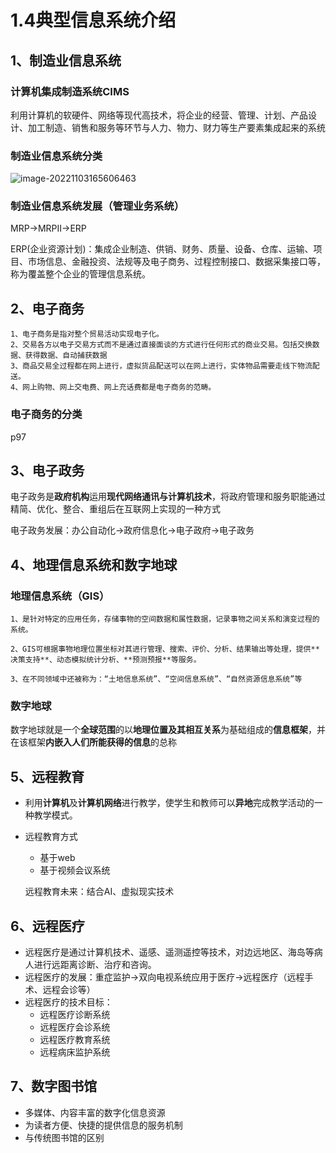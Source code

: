 # 1.4典型信息系统介绍

## 1、制造业信息系统

### 计算机集成制造系统CIMS

利用计算机的软硬件、网络等现代高技术，将企业的经营、管理、计划、产品设计、加工制造、销售和服务等环节与人力、物力、财力等生产要素集成起来的系统

### 制造业信息系统分类

![image-20221103165606463](https://xingqiu-tuchuang-1256524210.cos.ap-shanghai.myqcloud.com/13837/image-20221103165606463.png)



### 制造业信息系统发展（管理业务系统）

MRP->MRPII->ERP

ERP(企业资源计划)：集成企业制造、供销、财务、质量、设备、仓库、运输、项目、市场信息、金融投资、法规等及电子商务、过程控制接口、数据采集接口等，称为覆盖整个企业的管理信息系统。

## 2、电子商务

```
1、电子商务是指对整个贸易活动实现电子化。
2、交易各方以电子交易方式而不是通过直接面谈的方式进行任何形式的商业交易。包括交换数据、获得数据、自动捕获数据
3、商品交易全过程都在网上进行，虚拟货品配送可以在网上进行，实体物品需要走线下物流配送。
4、网上购物、网上交电费、网上充话费都是电子商务的范畴。
```

### 电子商务的分类

p97

## 3、电子政务

电子政务是**政府机构**运用**现代网络通讯与计算机技术**，将政府管理和服务职能通过精简、优化、整合、重组后在互联网上实现的一种方式

电子政务发展：办公自动化->政府信息化->电子政府->电子政务

## 4、地理信息系统和数字地球

### 地理信息系统（GIS）

```
1、是针对特定的应用任务，存储事物的空间数据和属性数据，记录事物之间关系和演变过程的系统。

2、GIS可根据事物地理位置坐标对其进行管理、搜索、评价、分析、结果输出等处理，提供**决策支持**、动态模拟统计分析、**预测预报**等服务。

3、在不同领域中还被称为：“土地信息系统”、“空间信息系统”、“自然资源信息系统”等
```

### 数字地球

数字地球就是一个**全球范围**的以**地理位置及其相互关系**为基础组成的**信息框架**，并在该框架**内嵌入人们所能获得的信息**的总称

## 5、远程教育

- 利用**计算机**及**计算机网络**进行教学，使学生和教师可以**异地**完成教学活动的一种教学模式。

- 远程教育方式

  - 基于web
  - 基于视频会议系统

  远程教育未来：结合AI、虚拟现实技术

## 6、远程医疗

- 远程医疗是通过计算机技术、遥感、遥测遥控等技术，对边远地区、海岛等病人进行远距离诊断、治疗和咨询。
- 远程医疗的发展：重症监护->双向电视系统应用于医疗->远程医疗（远程手术、远程会诊等）
- 远程医疗的技术目标：
  - 远程医疗诊断系统
  - 远程医疗会诊系统
  - 远程医疗教育系统
  - 远程病床监护系统

## 7、数字图书馆

- 多媒体、内容丰富的数字化信息资源
- 为读者方便、快捷的提供信息的服务机制
- 与传统图书馆的区别



